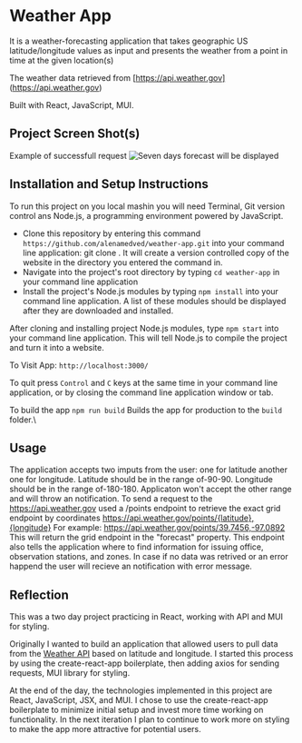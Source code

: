 # Weather App
It is a weather-forecasting application that takes geographic US latitude/longitude values as input and presents the weather from a point in time at the given location(s)

The weather data retrieved from [https://api.weather.gov] (https://api.weather.gov)

Built with React, JavaScript, MUI.


## Project Screen Shot(s)
Example of successfull request
![Seven days forecast will be displayed](https://i.postimg.cc/VNF8cggq/printscr.png)

## Installation and Setup Instructions
To run this project on you local mashin you will need Terminal, Git version control ans Node.js, a programming environment powered by JavaScript. 
- Clone this repository by entering this command ```https://github.com/alenamedved/weather-app.git``` into your command line application: git clone . It will create a version controlled copy of the website in the directory you entered the command in.
- Navigate into the project's root directory by typing ```cd weather-app``` in your command line application
- Install the project's Node.js modules by typing ```npm install``` into your command line application. A list of these modules should be displayed after they are downloaded and installed.

After cloning and installing project Node.js modules, type ```npm start``` into your command line application. This will tell Node.js to compile the project and turn it into a website.

To Visit App:
```http://localhost:3000/```

To quit press  ```Control``` and ```C``` keys at the same time in your command line application, or by closing the command line application window or tab.

To build the app
```npm run build```
Builds the app for production to the `build` folder.\

## Usage
The application accepts two imputs from the user: one for latitude another one for longitude.
Latitude should be in the range of-90-90.
Longitude should be in the range of-180-180.
Applicaton won't accept the other range and will throw an notification.
To send a request to the https://api.weather.gov used a  /points endpoint to retrieve the exact grid endpoint by coordinates
https://api.weather.gov/points/{latitude},{longitude}
For example: https://api.weather.gov/points/39.7456,-97.0892
This will return the grid endpoint in the "forecast" property. This endpoint also tells the application where to find information for issuing office, observation stations, and zones.
In case if no data was retrived or an error happend the user will recieve an notification with error message.

## Reflection
This was a two day project practicing in React, working with API and MUI for styling.

Originally I wanted to build an application that allowed users to pull data from the [Weather API](https://api.weather.gov) based on latitude and longitude. I started this process by using the create-react-app boilerplate, then adding axios for sending requests, MUI library for styling.

At the end of the day, the technologies implemented in this project are React, JavaScript, JSX, and MUI. I chose to use the create-react-app boilerplate to minimize initial setup and invest more time working on functionality. In the next iteration I plan to continue to work more on styling to make the app more attractive for potential users.

